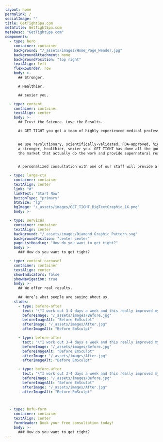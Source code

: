 ```yaml
---
layout: home
permalink: /
socialImage: ""
title: GetTightSpa.com
metaTitle: GetTightSpa.com
metaDesc: "GetTightSpa.com"
components:
  - type: hero
    container: container
    background: "/_assets/images/Home_Page_Header.jpg"
    backgroundAttachment: none
    backgroundPosition: "top right"
    textAlign: left
    flexRowOrder: row
    body: >-
      ## Stronger,

      # Healthier,

      ## sexier you.

  - type: content
    container: container
    textAlign: center
    body: >-
      ## Trust the Science. Love the Results.

      At GET TIGHT you get a team of highly experienced medical professionals led by a trusted doctor with 20 years of clinical experience and 10 years as a highly rated doctor in West Hartford. We are committed to giving you 5-star treatment and significant, satisfying results.
 

      We use revolutionary, scientifically-validated, FDA-approved, high-tech machines and methods that are customized to achieve 
      a stronger, healthier, sexier you. GET TIGHT has done all the guesswork for you, Dr. Beausoleil has selected the only devices on 
      the market that actually do the work and provide supernatural results.
      

      A personalized consultation with one of our staff will provide a tailored treatment plan to address your areas of concern.

  - type: large-cta
    container: container
    textAlign: center
    link: "#"
    linkText: "Start Now"
    buttonType: "primary"
    btnSize: "lg"
    bgImage: "/_assets/images/GET_TIGHT_BigTextGraphic_1X.png"
    body: >-

  - type: services
    container: container
    textAlign: center
    background: "/_assets/images/Diamond_Graphic_Pattern.svg"
    backgroundPosition: "center center"
    pageListHeading: "How do you want to get tight?"
    body: >-
      ### How do you want to get tight?

  - type: content-carousel
    container: container
    textAlign: center
    showIndicators: false
    showNavigation: true
    body: >-
      ## We offer real results.
      
      ## Here’s what people are saying about us.
    slides:
      - type: before-after
        text: "\"I work out 3-4 days a week and this really improved my ab workout. I’m so thankful for this treatment; it made me feel strong again.\""
        beforeImage: "/_assets/images/Before.jpg"
        beforeImageAlt: "Before EmSculpt"
        afterImage: "/_assets/images/After.jpg"
        afterImageAlt: "Before EmSculpt"

      - type: before-after
        text: "\"I work out 3-4 days a week and this really improved my ab workout. I’m so thankful for this treatment; it made me feel strong again.\""
        beforeImage: "/_assets/images/Before.jpg"
        beforeImageAlt: "Before EmSculpt"
        afterImage: "/_assets/images/After.jpg"
        afterImageAlt: "Before EmSculpt"

      - type: before-after
        text: "\"I work out 3-4 days a week and this really improved my ab workout. I’m so thankful for this treatment; it made me feel strong again.\""
        beforeImage: "/_assets/images/Before.jpg"
        beforeImageAlt: "Before EmSculpt"
        afterImage: "/_assets/images/After.jpg"
        afterImageAlt: "Before EmSculpt"

    

  - type: bofu-form
    container: container
    textAlign: center
    formHeader: Book your free consultation today!
    body: >-
      ### How do you want to get tight?
---
```

